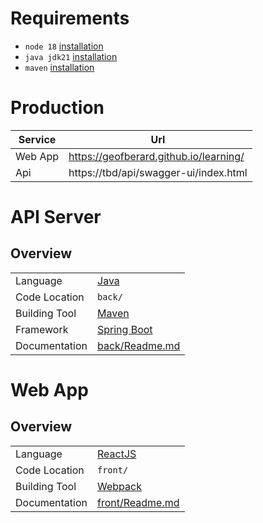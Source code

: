 # Requirements

- `node 18` [installation](https://nodejs.org/en/download/)
- `java jdk21` [installation](https://docs.oracle.com/en/java/javase/21/install/index.html#Java-Platform%2C-Standard-Edition)
- `maven` [installation](https://maven.apache.org/install.html)

# Production

| Service | Url                                    |
|---------|----------------------------------------|
| Web App | https://geofberard.github.io/learning/ |
| Api     | https://tbd/api/swagger-ui/index.html  |

# API Server

## Overview

|               |                                                       |
|---------------|-------------------------------------------------------|
| Language      | [Java](https://www.java.com/fr/)                      |
| Code Location | `back/`                                               |
| Building Tool | [Maven](https://maven.apache.org)                     |
| Framework     | [Spring Boot](https://spring.io/projects/spring-boot) |
| Documentation | [back/Readme.md](./back/Readme.md)                    |

# Web App

## Overview

|               |                                      |
|---------------|--------------------------------------|
| Language      | [ReactJS](https://fr.reactjs.org/)   |
| Code Location | `front/`                             |
| Building Tool | [Webpack](https://webpack.js.org/)   |
| Documentation | [front/Readme.md](./front/Readme.md) |

